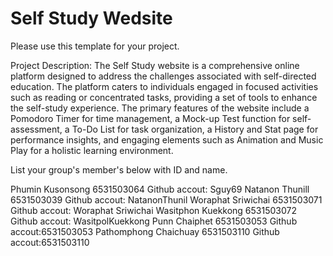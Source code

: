 Self Study Wedsite
==============
Please use this template for your project.

Project Description:
The Self Study website is a comprehensive online platform designed to address the challenges associated with self-directed education. The platform caters to individuals engaged in focused activities such as reading or concentrated tasks, providing a set of tools to enhance the self-study experience. The primary features of the website include a Pomodoro Timer for time management, a Mock-up Test function for self-assessment, a To-Do List for task organization, a History and Stat page for performance insights, and engaging elements such as Animation and Music Play for a holistic learning environment.

List your group's member's below with ID and name. 

Phumin Kusonsong 6531503064 Github accout: Sguy69
Natanon Thunill 6531503039   Github accout: NatanonThunil
Woraphat Sriwichai 6531503071  Github accout: Woraphat Sriwichai
Wasitphon Kuekkong 6531503072  Github accout: WasitpolKuekkong
Punn Chaiphet 6531503053   Github accout:6531503053
Pathomphong Chaichuay 6531503110  Github accout:6531503110


